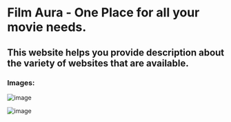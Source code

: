 # Film Aura - One Place for all your movie needs.

## This website helps you provide description about the variety of websites that are available.

### Images: 
![image](https://github.com/user-attachments/assets/0c5b2077-a9f2-4a08-ae70-98f710519bf5)

![image](https://github.com/user-attachments/assets/78d1547b-b9d3-4d52-b5c1-600644442577)
